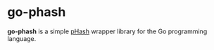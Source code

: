 # go-phash #

**go-phash** is a simple [pHash](http://phash.org) wrapper library for the Go programming language.

